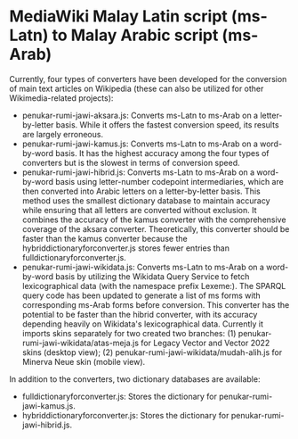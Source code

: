 # MediaWiki Malay Latin script (ms-Latn) to Malay Arabic script (ms-Arab)
Currently, four types of converters have been developed for the conversion of main text articles on Wikipedia (these can also be utilized for other Wikimedia-related projects):

* penukar-rumi-jawi-aksara.js: Converts ms-Latn to ms-Arab on a letter-by-letter basis. While it offers the fastest conversion speed, its results are largely erroneous.
* penukar-rumi-jawi-kamus.js: Converts ms-Latn to ms-Arab on a word-by-word basis. It has the highest accuracy among the four types of converters but is the slowest in terms of conversion speed.
* penukar-rumi-jawi-hibrid.js: Converts ms-Latn to ms-Arab on a word-by-word basis using letter-number codepoint intermediaries, which are then converted into Arabic letters on a letter-by-letter basis. This method uses the smallest dictionary database to maintain accuracy while ensuring that all letters are converted without exclusion. It combines the accuracy of the kamus converter with the comprehensive coverage of the aksara converter. Theoretically, this converter should be faster than the kamus converter because the hybriddictionaryforconverter.js stores fewer entries than fulldictionaryforconverter.js.
* penukar-rumi-jawi-wikidata.js: Converts ms-Latn to ms-Arab on a word-by-word basis by utilizing the Wikidata Query Service to fetch lexicographical data (with the namespace prefix Lexeme:). The SPARQL query code has been updated to generate a list of ms forms with corresponding ms-Arab forms before conversion. This converter has the potential to be faster than the hibrid converter, with its accuracy depending heavily on Wikidata's lexicographical data. Currently it imports skins separately for two created two branches: (1) penukar-rumi-jawi-wikidata/atas-meja.js for Legacy Vector and Vector 2022 skins (desktop view); (2) penukar-rumi-jawi-wikidata/mudah-alih.js for Minerva Neue skin (mobile view).

In addition to the converters, two dictionary databases are available:

* fulldictionaryforconverter.js: Stores the dictionary for penukar-rumi-jawi-kamus.js.
* hybriddictionaryforconverter.js: Stores the dictionary for penukar-rumi-jawi-hibrid.js.
